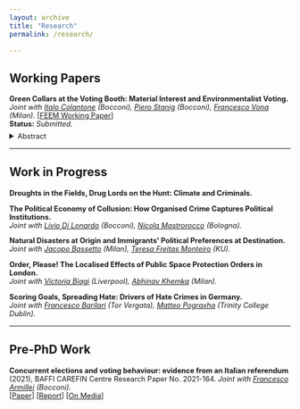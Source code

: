 ```yaml
---
layout: archive
title: "Research"
permalink: /research/

---
```

## **Working Papers**

<p style="font-size: 0.8rem"><b>Green Collars at the Voting Booth: Material Interest and Environmentalist Voting.</b><br>
<span style="font-size: 0.8rem"><i>Joint with <a href="https://sites.google.com/view/italocolantone" target="_blank">Italo Colantone</a> (Bocconi), <a href="https://sites.google.com/site/pierostanig/home" target="_blank">Piero Stanig</a> (Bocconi), <a href="https://sites.google.com/view/francescovona/home" target="_blank">Francesco Vona</a> (Milan).</i> [<a href="https://www.feem.it/en/publications/green-collars-at-the-voting-booth-material-interest-and-environmental-voting/" target="_blank">FEEM Working Paper</a>]<br>
<b>Status:</b> <i>Submitted.</i></span><br>
<details style="margin-top: -0.5rem;">
  <summary><span style="font-size: 0.8rem"> Abstract </span></summary>
  <blockquote style="margin-top: 0.7rem; border-left: 0.1em solid #d6dfe2;">
    <span style="font-size: 0.8rem">We study how material interest, as related to individual occupational profiles, affects electoral support for environmental platforms. Specifically, material interest hinges on the extent to which individuals are expected to benefit vs. suffer in a greener economy. We rely on individual-level data from the European Social Survey covering 15 European countries over 2010-2019. These data are combined with scores of "greenness" and "brownness" of occupations. These capture how demanded vs. penalized each given occupation is expected to be as the ecological transition progresses. To isolate exogenous variation in material interest, we do not rely on the greenness and browness of the observed current occupation. Rather, for each individual we compute plausibly exogenous predicted greenness and brownness scores based on the predicted probability to be employed in each possible occupation. We find that individuals with higher predicted greenness vote more for environmentalist and green parties, while the opposite holds for people with higher predicted brownness. We then interact the predicted greenness and browness scores with region-specific, time-varying shifters that capture variation in the opportunities stemming from the ecological transition. We find that individuals residing in regions that are better placed to gain from the green transition tend to have greener preferences as the green transition becomes more salient. This is true in particular for individuals with brown profiles, whose preferences get closer to those of green profiles in such contexts.</span>
  </blockquote>
</details>
</p>


---

## **Work in Progress**

<p style="font-size: 0.8rem"><b>Droughts in the Fields, Drug Lords on the Hunt: Climate and Criminals.</b></p>

<p style="font-size: 0.8rem"><b>The Political Economy of Collusion: How Organised Crime Captures Political Institutions.</b><br>
<span style="font-size: 0.8rem"><i>Joint with <a href="https://sites.google.com/view/liviodilonardo/" target="_blank">Livio Di Lonardo</a> (Bocconi), <a href="http://nicolamastrorocco.com" target="_blank">Nicola Mastrorocco</a> (Bologna).</i></span></p>

<p style="font-size: 0.8rem"><b>Natural Disasters at Origin and Immigrants' Political Preferences at Destination.</b><br>
<span style="font-size: 0.8rem"><i>Joint with <a href="https://sites.google.com/view/jacopobassetto/home?authuser=0" target="_blank">Jacopo Bassetto</a> (Milan), <a href="https://teresafreitasmonteiro.weebly.com" target="_blank">Teresa Freitas Monteiro</a> (KU).</i></span></p>

<p style="font-size: 0.8rem"><b>Order, Please! The Localised Effects of Public Space Protection Orders in London.</b><br>
<span style="font-size: 0.8rem"><i>Joint with <a href="https://victoriabiagi.github.io" target="_blank">Victoria Biagi</a> (Liverpool), <a href="https://abhinavkhemka.com" target="_blank">Abhinav Khemka</a> (Milan).</i></span></p>

<p style="font-size: 0.8rem"><b>Scoring Goals, Spreading Hate: Drivers of Hate Crimes in Germany.</b><br>
<span style="font-size: 0.8rem"><i>Joint with <a href="https://sites.google.com/view/francesco-barilari/home?authuser=0" target="_blank">Francesco Barilari</a> (Tor Vergata), <a href="https://matteopograxha.com" target="_blank">Matteo Pograxha</a> (Trinity College Dublin).</i></span></p>

---

## **Pre-PhD Work**

<p style="font-size: 0.8rem"><b>Concurrent elections and voting behaviour: evidence from an Italian referendum</b> (2021), BAFFI CAREFIN Centre Research Paper No. 2021-164. <span style="font-size: 0.8rem"><i>Joint with <a href="https://www.francescoarmillei.com/home" target="_blank">Francesco Armillei</a> (Bocconi).</i></span>
<br><span style="font-size: 0.8rem">[<a href="https://ideas.repec.org/p/baf/cbafwp/cbafwp21164.html" target="_blank">Paper</a>] [<a href="https://www.tortuga-econ.it/wp-content/uploads/2021/01/Laccorpamento-di-referendum-e-altre-elezioni-unanalisi-quantitativa-Tortuga.pdf" target="_blank">Report</a>] [<a href="https://www.youtrend.it/2020/10/23/le-regionali-hanno-davvero-influenzato-il-referendum/" target="_blank">On Media</a>]</span></p>
